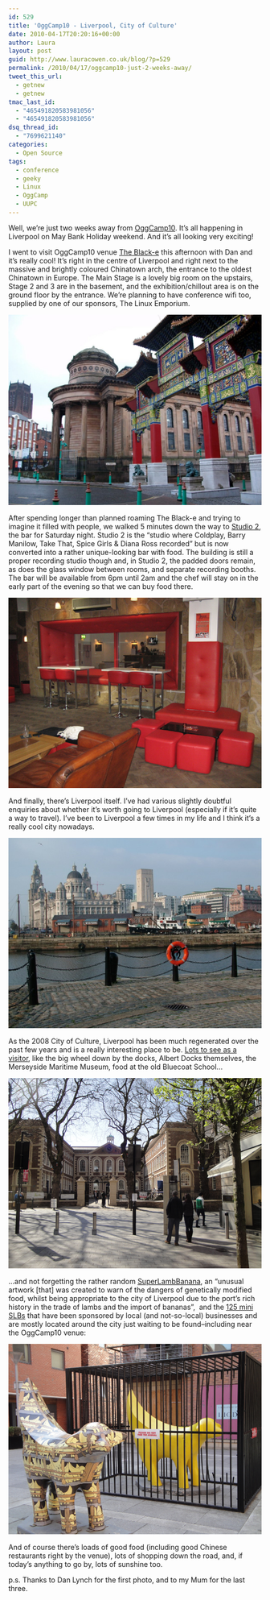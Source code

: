```yaml
---
id: 529
title: 'OggCamp10 - Liverpool, City of Culture'
date: 2010-04-17T20:20:16+00:00
author: Laura
layout: post
guid: http://www.lauracowen.co.uk/blog/?p=529
permalink: /2010/04/17/oggcamp10-just-2-weeks-away/
tweet_this_url:
  - getnew
  - getnew
tmac_last_id:
  - "465491820583981056"
  - "465491820583981056"
dsq_thread_id:
  - "7699621140"
categories:
  - Open Source
tags:
  - conference
  - geeky
  - Linux
  - OggCamp
  - UUPC
---
```

Well, we&#8217;re just two weeks away from <a title="OggCamp website" href="http://oggcamp.org" target="_blank">OggCamp10</a>. It&#8217;s all happening in Liverpool on May Bank Holiday weekend. And it&#8217;s all looking very exciting!

I went to visit OggCamp10 venue <a title="The Black-e website" href="http://www.theblack-e.co.uk/" target="_blank">The Black-e</a> this afternoon with Dan and it&#8217;s really cool! It&#8217;s right in the centre of Liverpool and right next to the massive and brightly coloured Chinatown arch, the entrance to the oldest Chinatown in Europe. The Main Stage is a lovely big room on the upstairs, Stage 2 and 3 are in the basement, and the exhibition/chillout area is on the ground floor by the entrance. We&#8217;re planning to have conference wifi too, supplied by one of our sponsors, The Linux Emporium.

![The Black-e.](/assets/2010-April-oggcamp10-blacke.jpg)

After spending longer than planned roaming The Black-e and trying to imagine it filled with people, we walked 5 minutes down the way to <a title="Studio 2 bar and recording studio" href="http://www.parrstreet.co.uk/STUDIO2/Home.htm" target="_blank">Studio 2</a>, the bar for Saturday night. Studio 2 is the &#8220;studio where Coldplay, Barry Manilow, Take That, Spice Girls & Diana Ross recorded&#8221; but is now converted into a rather unique-looking bar with food. The building is still a proper recording studio though and, in Studio 2, the padded doors remain, as does the glass window between rooms, and separate recording booths. The bar will be available from 6pm until 2am and the chef will stay on in the early part of the evening so that we can buy food there.

![Studio 2 bar.](/assets/2010-April-oggcamp10-studio2.png)

And finally, there&#8217;s Liverpool itself. I&#8217;ve had various slightly doubtful enquiries about whether it&#8217;s worth going to Liverpool (especially if it&#8217;s quite a way to travel). I&#8217;ve been to Liverpool a few times in my life and I think it&#8217;s a really cool city nowadays.

![Liverpool in 2010.](/assets/2010-april-oggcamp10-liverpool.jpg)

As the 2008 City of Culture, Liverpool has been much regenerated over the past few years and is a really interesting place to be. <a title="Visit Liverpool website" href="http://www.visitliverpool.com/site/what-to-do" target="_blank">Lots to see as a visitor</a>, like the big wheel down by the docks, Albert Docks themselves, the Merseyside Maritime Museum, food at the old Bluecoat School...

![The old Bluecoat School.](/assets/2010-April-oggcamp10-bluecoat-school.png)

&#8230;and not forgetting the rather random <a title="The SuperLambBanana" href="http://www.superlambbanana.com/home.php?/WHAT?" target="_blank">SuperLambBanana</a>, an &#8220;unusual artwork [that] was created to warn of the dangers of genetically modified food, whilst being appropriate to the city of Liverpool due to the port&#8217;s rich history in the trade of lambs and the import of bananas&#8221;,  and the <a title="Mini superlambananas on Wikipedia" href="http://en.wikipedia.org/wiki/Superlambanana#Go_Superlambananas.21" target="_blank">125 mini SLBs</a> that have been sponsored by local (and not-so-local) businesses and are mostly located around the city just waiting to be found&#8211;including near the OggCamp10 venue:

![Mini SuperLambBananas.](/assets/2010-April-oggcamp10-superlambbanana.png)

And of course there&#8217;s loads of good food (including good Chinese restaurants right by the venue), lots of shopping down the road, and, if today&#8217;s anything to go by, lots of sunshine too.

p.s. Thanks to Dan Lynch for the first photo, and to my Mum for the last three.
